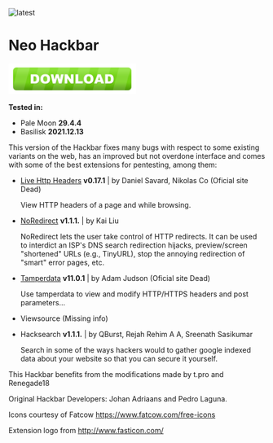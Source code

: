 ![latest](https://img.shields.io/badge/latest-v1.1.2-blue)

# Neo Hackbar 

<a href="https://github.com/Jalkhov/neo-hackbar/releases/v1.1.2"><img src="download.png" alt="download" style="width:250px" /></a>

**Tested in:**

* Pale Moon **29.4.4**
* Basilisk **2021.12.13**

This version of the Hackbar fixes many bugs with respect to some existing variants on the web, has an improved but not overdone interface and comes with some of the best extensions for pentesting, among them:

* [Live Http Headers](http://livehttpheaders.mozdev.org/) **v0.17.1** | by Daniel Savard, Nikolas Co  (Oficial site Dead)

  View HTTP headers of a page and while browsing.

* [NoRedirect](http://code.kliu.org/noredirect/) **v1.1.1.**  | by Kai Liu

  NoRedirect lets the user take control of HTTP redirects. It can be used  to interdict an ISP's DNS search redirection hijacks, preview/screen  "shortened" URLs (e.g., TinyURL), stop the annoying redirection of  "smart" error pages, etc.

* [Tamperdata](http://tamperdata.mozdev.org/) **v11.0.1** | by Adam Judson (Oficial site Dead)

  Use tamperdata to view and modify HTTP/HTTPS headers and post parameters...

* Viewsource (Missing info)

* Hacksearch **v1.1.1.** | by QBurst, Rejah Rehim A A, Sreenath Sasikumar

  Search in some of the ways hackers would to gather google indexed data about your website so that you can secure it yourself.

This Hackbar benefits from the modifications made by t.pro and Renegade18

Original Hackbar Developers: Johan Adriaans and Pedro Laguna.

Icons courtesy of Fatcow https://www.fatcow.com/free-icons

Extension logo from http://www.fasticon.com/
